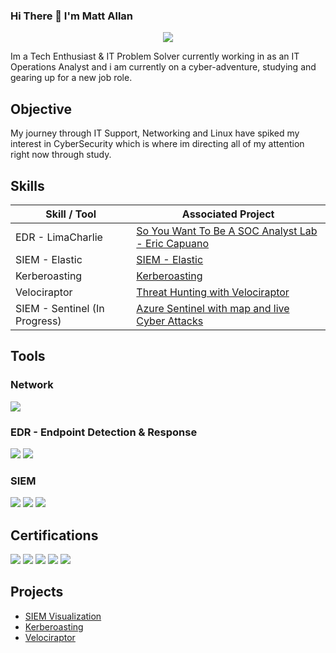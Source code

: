 ### Hi There 👋 I'm Matt Allan

<p align="center">
  <a href="https://www.linkedin.com/in/matthewallan101/" alt="LinkedIn"><img src="https://img.shields.io/badge/linkedin-%230077B5.svg?style=for-the-badge&logo=linkedin&logoColor=white"></a>
</p>

Im a Tech Enthusiast & IT Problem Solver currently working in as an IT Operations Analyst and i am currently on a cyber-adventure, studying and gearing up for a new job role.

## Objective

My journey through IT Support, Networking and Linux have spiked my interest in CyberSecurity which is where im directing all of my attention right now through study.

## Skills

| Skill / Tool                                        | Associated Project         |
|-----------------------------------------------|----------------------------|
| EDR - LimaCharlie | <a href="https://github.com/Matt4llan/SYWTBASA-Lab">So You Want To Be A SOC Analyst Lab - Eric Capuano</a>|
| SIEM - Elastic | <a href="https://github.com/Matt4llan/Elastic-SIEM">SIEM - Elastic</a>|
| Kerberoasting | <a href="https://github.com/Matt4llan/HackTheBox-Kerberoasting">Kerberoasting</a>|
| Velociraptor | <a href="https://github.com/Matt4llan/Threat-Hunting-with-Velociraptor">Threat Hunting with Velociraptor</a>|
| SIEM - Sentinel (In Progress) | <a href="https://github.com/Matt4llan/SIEM-Azure-Sentinel">Azure Sentinel with map and live Cyber Attacks</a>|

## Tools


### Network
<div>
    <img src="https://img.shields.io/badge/-Wireshark-1679A7?&style=for-the-badge&logo=Wireshark&logoColor=white" />
</div>

### EDR - Endpoint Detection & Response
<div>
    <img src="https://img.shields.io/badge/-Velociraptor-4B275F?&style=for-the-badge&logo=Velociraptor&logoColor=white" />
    <img src="https://img.shields.io/badge/-LimaCharlie-000000?&style=for-the-badge&logo=limacharlie&logoColor=white" />
</div>

### SIEM
<div>
    <img src="https://img.shields.io/badge/-Splunk-000000?&style=for-the-badge&logo=Splunk&logoColor=white" />
    <img src="https://img.shields.io/badge/-Elastic-005571?&style=for-the-badge&logo=Elastic&logoColor=white" />
    <img src="https://img.shields.io/badge/-Azure%20Sentinel-0078D4?&style=for-the-badge&logo=Microsoft%20Azure&logoColor=white" />
</div>

## Certifications
<div>
<img src="https://img.shields.io/badge/Google-Cybersecurity%20Professional-4285F4?style=for-the-badge&logo=google&logoColor=white" />
<img src="https://img.shields.io/badge/AWS-Technical%20Essentials-232F3E?style=for-the-badge&logo=amazonaws&logoColor=white" />
<img src="https://img.shields.io/badge/Cisco-CCENT%20ICND1%20-006BA4?style=for-the-badge&logo=cisco&logoColor=white" />
<img src="https://img.shields.io/badge/Ethical%20Hacking-Certified-32CD32?style=for-the-badge" />
<img src="https://img.shields.io/badge/Introduction%20To%20Ethical%20Hacking-Certified-32CD32?style=for-the-badge" />
</div>

## Projects
- <a href="https://github.com/Matt4llan/Elastic-SIEM">SIEM Visualization</a>
- <a href="https://github.com/Matt4llan/HackTheBox-Kerberoasting">Kerberoasting</a>
- <a href="https://github.com/Matt4llan/Threat-Hunting-with-Velociraptor">Velociraptor</a>
